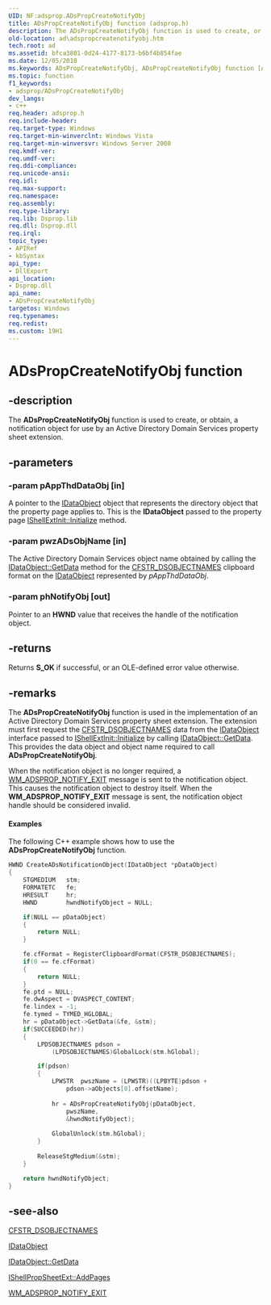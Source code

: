 ```yaml
---
UID: NF:adsprop.ADsPropCreateNotifyObj
title: ADsPropCreateNotifyObj function (adsprop.h)
description: The ADsPropCreateNotifyObj function is used to create, or obtain, a notification object for use by an Active Directory Domain Services property sheet extension.
old-location: ad\adspropcreatenotifyobj.htm
tech.root: ad
ms.assetid: bfca3801-0d24-4177-8173-b6bf4b854fae
ms.date: 12/05/2018
ms.keywords: ADsPropCreateNotifyObj, ADsPropCreateNotifyObj function [Active Directory], ad.adspropcreatenotifyobj, adsprop/ADsPropCreateNotifyObj
ms.topic: function
f1_keywords:
- adsprop/ADsPropCreateNotifyObj
dev_langs:
- c++
req.header: adsprop.h
req.include-header: 
req.target-type: Windows
req.target-min-winverclnt: Windows Vista
req.target-min-winversvr: Windows Server 2008
req.kmdf-ver: 
req.umdf-ver: 
req.ddi-compliance: 
req.unicode-ansi: 
req.idl: 
req.max-support: 
req.namespace: 
req.assembly: 
req.type-library: 
req.lib: Dsprop.lib
req.dll: Dsprop.dll
req.irql: 
topic_type:
- APIRef
- kbSyntax
api_type:
- DllExport
api_location:
- Dsprop.dll
api_name:
- ADsPropCreateNotifyObj
targetos: Windows
req.typenames: 
req.redist: 
ms.custom: 19H1
---
```


# ADsPropCreateNotifyObj function


## -description


The <b>ADsPropCreateNotifyObj</b> function is used to create, or obtain, a notification object for use by an Active Directory Domain Services property sheet extension.


## -parameters




### -param pAppThdDataObj [in]

A pointer to the <a href="https://docs.microsoft.com/windows/desktop/api/objidl/nn-objidl-idataobject">IDataObject</a> object that represents the directory object that the property page applies to. This is the <b>IDataObject</b> passed to the property page <a href="https://docs.microsoft.com/windows/desktop/api/shobjidl_core/nf-shobjidl_core-ishellextinit-initialize">IShellExtInit::Initialize</a> method.


### -param pwzADsObjName [in]

The Active Directory Domain Services object name obtained by calling the <a href="https://docs.microsoft.com/windows/desktop/api/objidl/nf-objidl-idataobject-getdata">IDataObject::GetData</a> method for the <a href="https://docs.microsoft.com/previous-versions/windows/desktop/mmc/cfstr-dsobjectnames-clipboard-format">CFSTR_DSOBJECTNAMES</a> clipboard format on the <a href="https://docs.microsoft.com/windows/desktop/api/objidl/nn-objidl-idataobject">IDataObject</a> represented by <i>pAppThdDataObj</i>.


### -param phNotifyObj [out]

Pointer to an <b>HWND</b> value that receives the handle of the notification object.


## -returns



Returns <b>S_OK</b> if successful, or an OLE-defined error value otherwise.




## -remarks



The <b>ADsPropCreateNotifyObj</b> function is used in the implementation of an Active Directory Domain Services property sheet extension. The extension must first request the  <a href="https://docs.microsoft.com/previous-versions/windows/desktop/mmc/cfstr-dsobjectnames-clipboard-format">CFSTR_DSOBJECTNAMES</a> data from the <a href="https://docs.microsoft.com/windows/desktop/api/objidl/nn-objidl-idataobject">IDataObject</a> interface passed to <a href="https://docs.microsoft.com/windows/desktop/api/shobjidl_core/nf-shobjidl_core-ishellextinit-initialize">IShellExtInit::Initialize</a> by calling <a href="https://docs.microsoft.com/windows/desktop/api/objidl/nf-objidl-idataobject-getdata">IDataObject::GetData</a>. This provides the data object and object name required to call <b>ADsPropCreateNotifyObj</b>.

When the notification object is no longer required, a <a href="https://docs.microsoft.com/windows/desktop/AD/wm-adsprop-notify-exit">WM_ADSPROP_NOTIFY_EXIT</a> message is sent to the notification object. This causes the notification object to destroy itself. When the <b>WM_ADSPROP_NOTIFY_EXIT</b> message is sent, the notification object handle should be considered invalid.


#### Examples

The following C++ example shows how to use the <b>ADsPropCreateNotifyObj</b> function.


```cpp
HWND CreateADsNotificationObject(IDataObject *pDataObject)
{
    STGMEDIUM   stm;
    FORMATETC   fe;
    HRESULT     hr;
    HWND        hwndNotifyObject = NULL;

    if(NULL == pDataObject)
    {
        return NULL;
    }

    fe.cfFormat = RegisterClipboardFormat(CFSTR_DSOBJECTNAMES);
    if(0 == fe.cfFormat)
    {
        return NULL;
    }
    fe.ptd = NULL;
    fe.dwAspect = DVASPECT_CONTENT;
    fe.lindex = -1;
    fe.tymed = TYMED_HGLOBAL;
    hr = pDataObject->GetData(&fe, &stm);
    if(SUCCEEDED(hr))
    {
        LPDSOBJECTNAMES pdson = 
            (LPDSOBJECTNAMES)GlobalLock(stm.hGlobal);

        if(pdson)
        {
            LPWSTR  pwszName = (LPWSTR)((LPBYTE)pdson + 
                pdson->aObjects[0].offsetName);
            
            hr = ADsPropCreateNotifyObj(pDataObject, 
                pwszName, 
                &hwndNotifyObject);
    
            GlobalUnlock(stm.hGlobal);    
        }
        
        ReleaseStgMedium(&stm);
    }

    return hwndNotifyObject;
}

```





## -see-also




<a href="https://docs.microsoft.com/previous-versions/windows/desktop/mmc/cfstr-dsobjectnames-clipboard-format">CFSTR_DSOBJECTNAMES</a>



<a href="https://docs.microsoft.com/windows/desktop/api/objidl/nn-objidl-idataobject">IDataObject</a>



<a href="https://docs.microsoft.com/windows/desktop/api/objidl/nf-objidl-idataobject-getdata">IDataObject::GetData</a>



<a href="https://docs.microsoft.com/windows/desktop/api/shobjidl_core/nf-shobjidl_core-ishellpropsheetext-addpages">IShellPropSheetExt::AddPages</a>



<a href="https://docs.microsoft.com/windows/desktop/AD/wm-adsprop-notify-exit">WM_ADSPROP_NOTIFY_EXIT</a>
 

 

